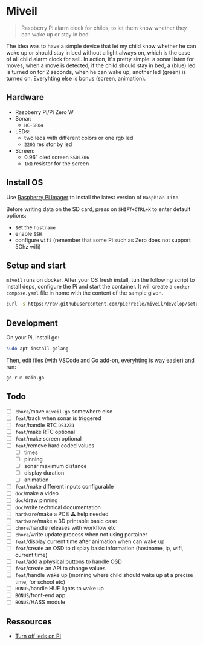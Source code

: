 # Miveil

> Raspberry Pi alarm clock for childs, to let them know whether they can wake up or stay in bed.

The idea was to have a simple device that let my child know whether he can wake up or should stay in bed without a light always on, which is the case of all child alarm clock for sell.
In action, it's pretty simple: a sonar listen for moves, when a move is detected, if the child should stay in bed, a (blue) led is turned on for 2 seconds, when he can wake up, another led (green) is turned on. Everyhting else is bonus (screen, animation).

## Hardware

- Raspberry Pi/Pi Zero W
- Sonar:
  - `HC-SR04`
- LEDs:
    - two leds with different colors or one rgb led
    - `220Ω` resistor by led
- Screen:
    - 0.96" oled screen `SSD1306`
    - `1kΩ` resistor for the screen

## Install OS

Use [Raspberry Pi Imager](https://www.raspberrypi.com/software/) to install the latest version of `Raspbian Lite`.

Before writing data on the SD card, press on `SHIFT+CTRL+X` to enter default options:
- set the `hostname`
- enable `SSH`
- configure `wifi` (remember that some Pi such as Zero does not support 5Ghz wifi)

## Setup and start

`miveil` runs on docker. After your OS fresh install, tun the following script to install deps, configure the Pi and start the container.
It will create a `docker-compose.yaml` file in home with the content of the sample given.

```bash
curl -s https://raw.githubusercontent.com/pierrecle/miveil/develop/setup.sh | bash -s
```

## Development

On your Pi, install go:
```bash
sudo apt install golang
```

Then, edit files (with VSCode and Go add-on, everyhting is way easier) and run:
```bash
go run main.go
```

## Todo

- [ ] `chore`/move `miveil.go` somewhere else
- [ ] `feat`/track when sonar is triggered
- [ ] `feat`/handle RTC `DS3231`
- [ ] `feat`/make RTC optional
- [ ] `feat`/make screen optional
- [ ] `feat`/remove hard coded values
  - [ ] times
  - [ ] pinning
  - [ ] sonar maximum distance
  - [ ] display duration
  - [ ] animation
- [ ] `feat`/make different inputs configurable
- [ ] `doc`/make a video
- [ ] `doc`/draw pinning
- [ ] `doc`/write technical documentation
- [ ] `hardware`/make a PCB :warning: help needed
- [ ] `hardware`/make a 3D printable basic case
- [ ] `chore`/handle releases with workflow etc
- [ ] `chore`/write update process when not using portainer
- [ ] `feat`/display current time after animation when can wake up
- [ ] `feat`/create an OSD to display basic information (hostname, ip, wifi, current time)
- [ ] `feat`/add a physical buttons to handle OSD
- [ ] `feat`/create an API to change values
- [ ] `feat`/handle wake up (morning where child should wake up at a precise time, for school etc)
- [ ] `BONUS`/handle HUE lights to wake up
- [ ] `BONUS`/front-end app
- [ ] `BONUS`/HASS module

## Ressources

- [Turn off leds on PI](https://n.ethz.ch/~dbernhard/disable-led-on-a-raspberry-pi.html)